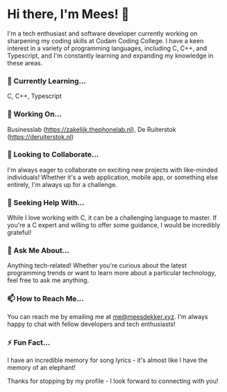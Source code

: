 # Hi there, I'm Mees! 👋

I'm a tech enthusiast and software developer currently working on sharpening my coding skills at Codam Coding College. I have a keen interest in a variety of programming languages, including C, C++, and Typescript, and I'm constantly learning and expanding my knowledge in these areas.

### 🌱 Currently Learning...

C,
C++,
Typescript

### 🔭 Working On...

Businesslab (https://zakelijk.thephonelab.nl),
De Ruiterstok (https://deruiterstok.nl)

### 👯 Looking to Collaborate...

I'm always eager to collaborate on exciting new projects with like-minded individuals! Whether it's a web application, mobile app, or something else entirely, I'm always up for a challenge.

### 🤔 Seeking Help With...

While I love working with C, it can be a challenging language to master. If you're a C expert and willing to offer some guidance, I would be incredibly grateful!

### 💬 Ask Me About...

Anything tech-related! Whether you're curious about the latest programming trends or want to learn more about a particular technology, feel free to ask me anything.

### 📫 How to Reach Me...

You can reach me by emailing me at me@meesdekker.xyz. I'm always happy to chat with fellow developers and tech enthusiasts!

### ⚡ Fun Fact...

I have an incredible memory for song lyrics - it's almost like I have the memory of an elephant!

Thanks for stopping by my profile - I look forward to connecting with you!
